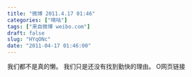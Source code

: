 ```yaml
---
title: "微博 2011.4.17 01:46"
categories: ["嘀咕"]
tags: ["来自微博 weibo.com"]
draft: false
slug: "HYqONc"
date: "2011-04-17 01:46:00"
---
```


<p>我们都不是真的懒。 我们只是还没有找到勤快的理由。 O网页链接 ​​​​</p>

